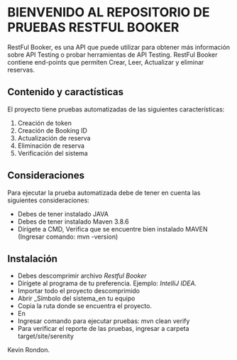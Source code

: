 # BIENVENIDO AL REPOSITORIO DE PRUEBAS RESTFUL BOOKER
RestFul Booker, es una API que puede utilizar para obtener más información sobre API Testing o probar herramientas de API Testing. RestFul Booker contiene end-points que permiten Crear, Leer, Actualizar y eliminar reservas.
## **Contenido y caractísticas**
El proyecto tiene pruebas automatizadas de las siguientes características:
1. Creación de token
2. Creación de Booking ID
3. Actualización de reserva
4. Eliminación de reserva
5. Verificación del sistema
## **Consideraciones**
Para ejecutar la prueba automatizada debe de tener en cuenta las siguientes consideraciones: 
- Debes de tener instalado JAVA
- Debes de tener instalado Maven 3.8.6
- Dirígete a CMD, Verifica que se encuentre bien instalado MAVEN (Ingresar comando: mvn -version)

## **Instalación**
- Debes descomprimir archivo *Restful Booker*
- Dirígete al programa de tu preferencia. Ejemplo: *IntelliJ IDEA.*
- Importar todo el proyecto descomprimido
- Abrir _Símbolo del sistema_en tu equipo
- Copia la ruta donde se encuentra el proyecto.
- En 
- Ingresar comando para ejecutar pruebas: mvn clean verify
- Para verificar el reporte de las pruebas, ingresar a carpeta target/site/serenity

Kevin Rondon.